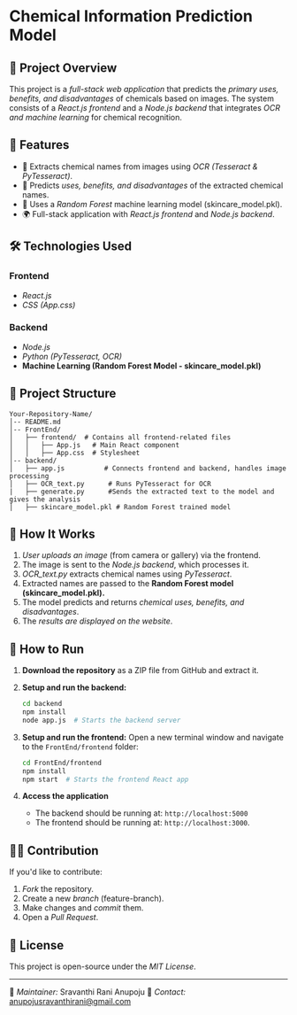 # Chemical Information Prediction Model

## 📌 Project Overview
This project is a *full-stack web application* that predicts the *primary uses, benefits, and disadvantages* of chemicals based on images. The system consists of a *React.js frontend* and a *Node.js backend* that integrates *OCR and machine learning* for chemical recognition.

## 🔧 Features
- 📸 Extracts chemical names from images using *OCR (Tesseract & PyTesseract)*.
- 🧪 Predicts *uses, benefits, and disadvantages* of the extracted chemical names.
- 🤖 Uses a *Random Forest* machine learning model (skincare_model.pkl).
- 🌍 Full-stack application with *React.js frontend* and *Node.js backend*.

## 🛠 Technologies Used
### Frontend
- *React.js*
- *CSS (App.css)*

### Backend
- *Node.js*
- *Python (PyTesseract, OCR)*
- **Machine Learning (Random Forest Model - skincare_model.pkl)**

## 📂 Project Structure

```
Your-Repository-Name/
│-- README.md
│-- FrontEnd/
│   ├── frontend/  # Contains all frontend-related files
│   │   ├── App.js   # Main React component
│   │   ├── App.css  # Stylesheet
│-- backend/
│   ├── app.js          # Connects frontend and backend, handles image processing
│   ├── OCR_text.py      # Runs PyTesseract for OCR
|   ├── generate.py      #Sends the extracted text to the model and gives the analysis
│   ├── skincare_model.pkl # Random Forest trained model
```

## 🚀 How It Works
1. *User uploads an image* (from camera or gallery) via the frontend.
2. The image is sent to the *Node.js backend*, which processes it.
3. *OCR_text.py* extracts chemical names using *PyTesseract*.
4. Extracted names are passed to the **Random Forest model (skincare_model.pkl).**
5. The model predicts and returns *chemical uses, benefits, and disadvantages*.
6. The *results are displayed on the website*.

## 🔹 How to Run
1. **Download the repository** as a ZIP file from GitHub and extract it.
2. **Setup and run the backend:**
   ```sh
   cd backend
   npm install
   node app.js  # Starts the backend server
   ```

3. **Setup and run the frontend:**
   Open a new terminal window and navigate to the `FrontEnd/frontend` folder:
   ```sh
   cd FrontEnd/frontend
   npm install
   npm start  # Starts the frontend React app
   ```

4. **Access the application**
   - The backend should be running at: `http://localhost:5000` 
   - The frontend should be running at: `http://localhost:3000`.

## 👨‍💻 Contribution
If you'd like to contribute:
1. *Fork* the repository.
2. Create a new *branch* (feature-branch).
3. Make changes and *commit* them.
4. Open a *Pull Request*.

## 📝 License
This project is open-source under the *MIT License*.

---
🔗 *Maintainer:* Sravanthi Rani Anupoju
📩 *Contact:* anupojusravanthirani@gmail.com
